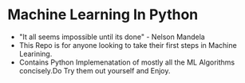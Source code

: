 # Machine Learning In Python
- "It all seems impossible until its done" - Nelson Mandela  <br />
- This Repo is for anyone looking to take their first steps in Machine Learining. <br />
- Contains Python Implemenatation of mostly all the ML Algorithms concisely.Do Try them out yourself and Enjoy.

